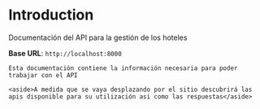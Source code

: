 # Introduction

Documentación del API para la gestión de los hoteles

<aside>
    <strong>Base URL</strong>: <code>http://localhost:8000</code>
</aside>

    Esta documentación contiene la información necesaria para poder trabajar con el API

    <aside>A medida que se vaya desplazando por el sitio descubrirá las apis disponible para su utilización asi como las respuestas</aside>

